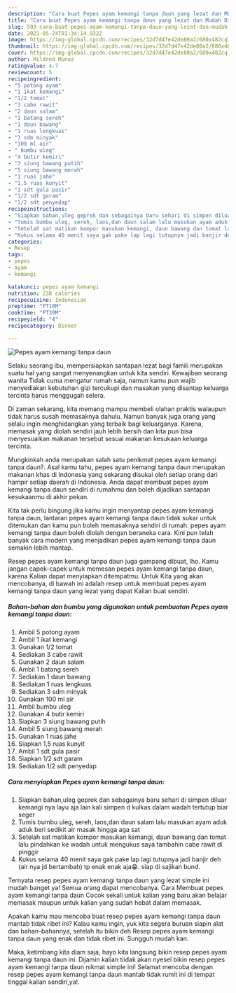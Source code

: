```yaml
---
description: "Cara buat Pepes ayam kemangi tanpa daun yang lezat dan Mudah Dibuat"
title: "Cara buat Pepes ayam kemangi tanpa daun yang lezat dan Mudah Dibuat"
slug: 593-cara-buat-pepes-ayam-kemangi-tanpa-daun-yang-lezat-dan-mudah-dibuat
date: 2021-05-24T01:34:14.932Z
image: https://img-global.cpcdn.com/recipes/32d7d47e42de80a2/680x482cq70/pepes-ayam-kemangi-tanpa-daun-foto-resep-utama.jpg
thumbnail: https://img-global.cpcdn.com/recipes/32d7d47e42de80a2/680x482cq70/pepes-ayam-kemangi-tanpa-daun-foto-resep-utama.jpg
cover: https://img-global.cpcdn.com/recipes/32d7d47e42de80a2/680x482cq70/pepes-ayam-kemangi-tanpa-daun-foto-resep-utama.jpg
author: Mildred Munoz
ratingvalue: 4.7
reviewcount: 5
recipeingredient:
- "5 potong ayam"
- "1 ikat kemangi"
- "1/2 tomat"
- "3 cabe rawit"
- "2 daun salam"
- "1 batang sereh"
- "1 daun bawang"
- "1 ruas lengkuas"
- "3 sdm minyak"
- "100 ml air"
- " bumbu uleg"
- "4 butir kemiri"
- "3 siung bawang putih"
- "5 siung bawang merah"
- "1 ruas jahe"
- "1,5 ruas kunyit"
- "1 sdt gula pasir"
- "1/2 sdt garam"
- "1/2 sdt penyedap"
recipeinstructions:
- "Siapkan bahan,uleg geprek dan sebagainya baru sehari di simpen diluar kemangi nya layu aja lain kali simpen d kulkas dalam wadah tertutup biar seger"
- "Tumis bumbu uleg, sereh, laos,dan daun salam lalu masukan ayam aduk aduk beri sedikit air masak hingga aga sat"
- "Setelah sat matikan kompor masukan kemangi, daun bawang dan tomat lalu pindahkan ke wadah untuk mengukus saya tambahin cabe rawit di pinggir"
- "Kukus selama 40 menit saya gak pake lap lagi tutupnya jadi banjir deh (air nya jd bertambah) tp enak enak aja😁. siap di sajikan bund."
categories:
- Resep
tags:
- pepes
- ayam
- kemangi

katakunci: pepes ayam kemangi 
nutrition: 238 calories
recipecuisine: Indonesian
preptime: "PT18M"
cooktime: "PT39M"
recipeyield: "4"
recipecategory: Dinner

---
```



![Pepes ayam kemangi tanpa daun](https://img-global.cpcdn.com/recipes/32d7d47e42de80a2/680x482cq70/pepes-ayam-kemangi-tanpa-daun-foto-resep-utama.jpg)

Selaku seorang ibu, mempersiapkan santapan lezat bagi famili merupakan suatu hal yang sangat menyenangkan untuk kita sendiri. Kewajiban seorang  wanita Tidak cuma mengatur rumah saja, namun kamu pun wajib menyediakan kebutuhan gizi tercukupi dan masakan yang disantap keluarga tercinta harus menggugah selera.

Di zaman  sekarang, kita memang mampu membeli olahan praktis walaupun tidak harus susah memasaknya dahulu. Namun banyak juga orang yang selalu ingin menghidangkan yang terbaik bagi keluarganya. Karena, memasak yang diolah sendiri jauh lebih bersih dan kita pun bisa menyesuaikan makanan tersebut sesuai makanan kesukaan keluarga tercinta. 



Mungkinkah anda merupakan salah satu penikmat pepes ayam kemangi tanpa daun?. Asal kamu tahu, pepes ayam kemangi tanpa daun merupakan makanan khas di Indonesia yang sekarang disukai oleh setiap orang dari hampir setiap daerah di Indonesia. Anda dapat membuat pepes ayam kemangi tanpa daun sendiri di rumahmu dan boleh dijadikan santapan kesukaanmu di akhir pekan.

Kita tak perlu bingung jika kamu ingin menyantap pepes ayam kemangi tanpa daun, lantaran pepes ayam kemangi tanpa daun tidak sukar untuk ditemukan dan kamu pun boleh memasaknya sendiri di rumah. pepes ayam kemangi tanpa daun boleh diolah dengan beraneka cara. Kini pun telah banyak cara modern yang menjadikan pepes ayam kemangi tanpa daun semakin lebih mantap.

Resep pepes ayam kemangi tanpa daun juga gampang dibuat, lho. Kamu jangan capek-capek untuk memesan pepes ayam kemangi tanpa daun, karena Kalian dapat menyiapkan ditempatmu. Untuk Kita yang akan mencobanya, di bawah ini adalah resep untuk membuat pepes ayam kemangi tanpa daun yang lezat yang dapat Kalian buat sendiri.

<!--inarticleads1-->

##### Bahan-bahan dan bumbu yang digunakan untuk pembuatan Pepes ayam kemangi tanpa daun:

1. Ambil 5 potong ayam
1. Ambil 1 ikat kemangi
1. Gunakan 1/2 tomat
1. Sediakan 3 cabe rawit
1. Gunakan 2 daun salam
1. Ambil 1 batang sereh
1. Sediakan 1 daun bawang
1. Sediakan 1 ruas lengkuas
1. Sediakan 3 sdm minyak
1. Gunakan 100 ml air
1. Ambil  bumbu uleg
1. Gunakan 4 butir kemiri
1. Siapkan 3 siung bawang putih
1. Ambil 5 siung bawang merah
1. Gunakan 1 ruas jahe
1. Siapkan 1,5 ruas kunyit
1. Ambil 1 sdt gula pasir
1. Siapkan 1/2 sdt garam
1. Sediakan 1/2 sdt penyedap




<!--inarticleads2-->

##### Cara menyiapkan Pepes ayam kemangi tanpa daun:

1. Siapkan bahan,uleg geprek dan sebagainya baru sehari di simpen diluar kemangi nya layu aja lain kali simpen d kulkas dalam wadah tertutup biar seger
1. Tumis bumbu uleg, sereh, laos,dan daun salam lalu masukan ayam aduk aduk beri sedikit air masak hingga aga sat
1. Setelah sat matikan kompor masukan kemangi, daun bawang dan tomat lalu pindahkan ke wadah untuk mengukus saya tambahin cabe rawit di pinggir
1. Kukus selama 40 menit saya gak pake lap lagi tutupnya jadi banjir deh (air nya jd bertambah) tp enak enak aja😁. siap di sajikan bund.




Ternyata resep pepes ayam kemangi tanpa daun yang lezat simple ini mudah banget ya! Semua orang dapat mencobanya. Cara Membuat pepes ayam kemangi tanpa daun Cocok sekali untuk kalian yang baru akan belajar memasak maupun untuk kalian yang sudah hebat dalam memasak.

Apakah kamu mau mencoba buat resep pepes ayam kemangi tanpa daun mantab tidak ribet ini? Kalau kamu ingin, yuk kita segera buruan siapin alat dan bahan-bahannya, setelah itu bikin deh Resep pepes ayam kemangi tanpa daun yang enak dan tidak ribet ini. Sungguh mudah kan. 

Maka, ketimbang kita diam saja, hayo kita langsung bikin resep pepes ayam kemangi tanpa daun ini. Dijamin kalian tiidak akan nyesel bikin resep pepes ayam kemangi tanpa daun nikmat simple ini! Selamat mencoba dengan resep pepes ayam kemangi tanpa daun mantab tidak rumit ini di tempat tinggal kalian sendiri,ya!.


